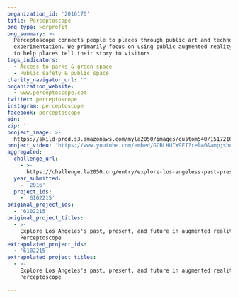```yaml
---
organization_id: '2016170'
title: Perceptoscope
org_type: Forprofit
org_summary: >-
  Perceptoscope connects people to places through public art and technological
  experimentation. We primarily focus on using public augmented reality viewers
  to help places tell their story to visitors.
tags_indicators:
  - Access to parks & green space
  - Public safety & public space
charity_navigator_url: ''
organization_website:
  - www.perceptoscope.com
twitter: perceptoscope
instagram: perceptoscope
facebook: perceptoscope
ein: ''
zip: ''
project_image: >-
  https://skild-prod.s3.amazonaws.com/myla2050/images/custom540/1517216783741-team89.jpeg
project_video: 'https://www.youtube.com/embed/GCBLHUIW9FI?rel=0&amp;showinfo=0'
aggregated:
  challenge_url:
    - >-
      https://challenge.la2050.org/entry/explore-los-angeless-past-present-and-future-in-augmented-reality-through-perceptoscope
  year_submitted:
    - '2016'
  project_ids:
    - '6102215'
original_project_ids:
  - '6102215'
original_project_titles:
  - >-
    Explore Los Angeles's past, present, and future in augmented reality through
    Perceptoscope
extrapolated_project_ids:
  - '6102215'
extrapolated_project_titles:
  - >-
    Explore Los Angeles's past, present, and future in augmented reality through
    Perceptoscope

---
```

